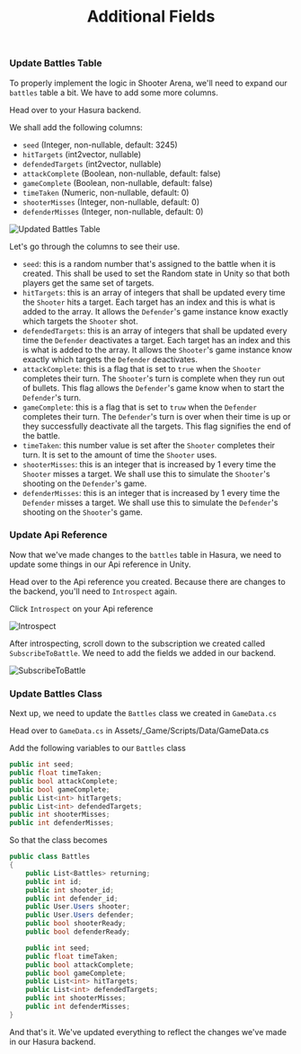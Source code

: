 ﻿---
title: "Additional Fields"
metaTitle: "Additional Fields | GraphQL Unity Hasura Tutorial"
metaDescription: "Adding more fields to our battle table, subscription and class"
---

### Update Battles Table

To properly implement the logic in Shooter Arena, we'll need to expand our `battles` table a bit. We have to add some more columns.

Head over to your Hasura backend.

We shall add the following columns:

- `seed` (Integer, non-nullable, default: 3245)
- `hitTargets` (int2vector, nullable)
- `defendedTargets` (int2vector, nullable)
- `attackComplete` (Boolean, non-nullable, default: false)
- `gameComplete` (Boolean, non-nullable, default: false)
- `timeTaken` (Numeric, non-nullable, default: 0)
- `shooterMisses` (Integer, non-nullable, default: 0)
- `defenderMisses` (Integer, non-nullable, default: 0)

![Updated Battles Table](https://graphql-engine-cdn.hasura.io/learn-hasura/assets/graphql-unity/realtime-gameplay/battle2-table.jpg)

Let's go through the columns to see their use.

- `seed`: this is a random number that's assigned to the battle when it is created. This shall be used to set the Random state in Unity so that both players get the same set of targets.
- `hitTargets`: this is an array of integers that shall be updated every time the `Shooter` hits a target. Each target has an index and this is what is added to the array. It allows the `Defender`'s game instance know exactly which targets the `Shooter` shot.
- `defendedTargets`: this is an array of integers that shall be updated every time the `Defender` deactivates a target. Each target has an index and this is what is added to the array. It allows the `Shooter`'s game instance know exactly which targets the `Defender` deactivates.
- `attackComplete`: this is a flag that is set to `true` when the `Shooter` completes their turn. The `Shooter`'s turn is complete when they run out of bullets. This flag allows the `Defender`'s game know when to start the `Defender`'s turn.
- `gameComplete`: this is a flag that is set to `truw` when the `Defender` completes their turn. The `Defender`'s turn is over when their time is up or they successfully deactivate all the targets. This flag signifies the end of the battle.
- `timeTaken`: this number value is set after the `Shooter` completes their turn. It is set to the amount of time the `Shooter` uses.
- `shooterMisses`: this is an integer that is increased by 1 every time the `Shooter` misses a target. We shall use this to simulate the `Shooter`'s  shooting on the `Defender`'s game.
- `defenderMisses`: this is an integer that is increased by 1 every time the `Defender` misses a target. We shall use this to simulate the `Defender`'s shooting on the `Shooter`'s  game.

### Update Api Reference
 
Now that we've made changes to the `battles` table in Hasura, we need to update some things in our Api reference in Unity.
 
Head over to the Api reference you created. Because there are changes to the backend, you'll need to `Introspect` again.
 
Click `Introspect` on your Api reference
 
![Introspect](https://graphql-engine-cdn.hasura.io/learn-hasura/assets/graphql-unity/matchmaking/introspect.jpg)

After introspecting, scroll down to the subscription we created called `SubscribeToBattle`. We need to add the fields we added in our backend.

![SubscribeToBattle](https://graphql-engine-cdn.hasura.io/learn-hasura/assets/graphql-unity/realtime-gameplay/subscribe-to-battle.jpg)

### Update Battles Class

Next up, we need to update the `Battles` class we created in `GameData.cs`

Head over to `GameData.cs` in Assets/_Game/Scripts/Data/GameData.cs

Add the following variables to our `Battles` class

```c#
public int seed;
public float timeTaken;
public bool attackComplete;
public bool gameComplete;
public List<int> hitTargets;
public List<int> defendedTargets;
public int shooterMisses;
public int defenderMisses;
```

So that the class becomes

```c#
public class Battles
{
    public List<Battles> returning;
    public int id;
    public int shooter_id;
    public int defender_id;
    public User.Users shooter;
    public User.Users defender;
    public bool shooterReady;
    public bool defenderReady;

    public int seed;
    public float timeTaken;
    public bool attackComplete;
    public bool gameComplete;
    public List<int> hitTargets;
    public List<int> defendedTargets;
    public int shooterMisses;
    public int defenderMisses;
}
```

And that's it. We've updated everything to reflect the changes we've made in our Hasura backend.
